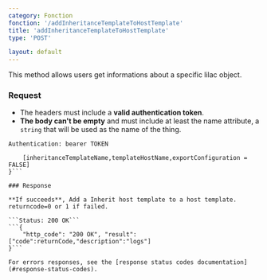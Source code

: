 ```yaml
---
category: Fonction
fonction: '/addInheritanceTemplateToHostTemplate'
title: 'addInheritanceTemplateToHostTemplate'
type: 'POST'

layout: default
---
```


This method allows users get informations about a specific lilac object.

### Request

* The headers must include a **valid authentication token**.
* **The body can't be empty** and must include at least the name attribute, a `string` that will be used as the name of the thing.

```Authentication: bearer TOKEN```
```{
    [inheritanceTemplateName,templateHostName,exportConfiguration = FALSE]
}```

### Response

**If succeeds**, Add a Inherit host template to a host template. returncode=0 or 1 if failed.

```Status: 200 OK```
```{
    "http_code": "200 OK", "result": ["code":returnCode,"description":"logs"]
}```

For errors responses, see the [response status codes documentation](#response-status-codes).